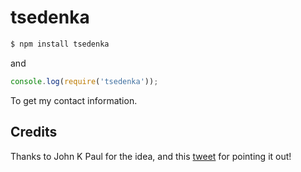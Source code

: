 
# tsedenka

```bash
$ npm install tsedenka
```

and

```js
console.log(require('tsedenka'));
```

To get my contact information.

## Credits

Thanks to John K Paul for the idea, and this
[tweet](https://twitter.com/RedWolves/status/667848798484324352) for 
pointing it out!
